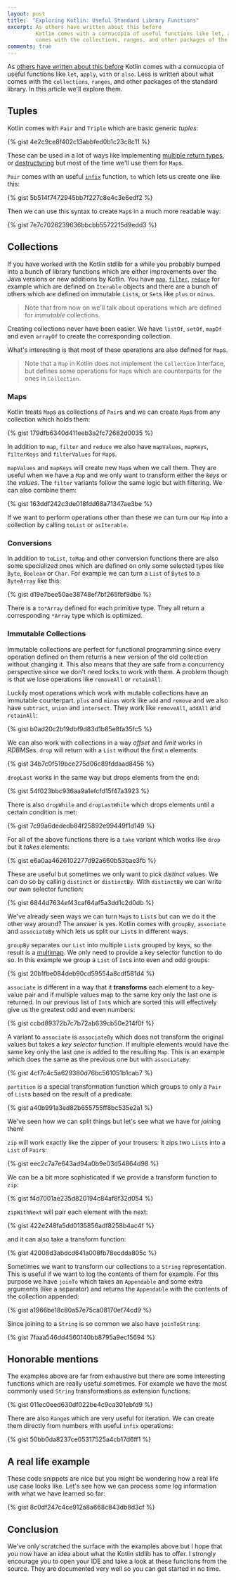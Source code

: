 ```yaml
---
layout: post
title:  "Exploring Kotlin: Useful Standard Library Functions"
excerpt: As others have written about this before
         Kotlin comes with a cornucopia of useful functions like let, apply, with or also. Less is written about what
         comes with the collections, ranges, and other packages of the standard library. In this article we'll explore them.
comments: true
---
```

<div id="tldr">
As <a href="http://beust.com/weblog/2015/10/30/exploring-the-kotlin-standard-library/">others have written about this before</a>
Kotlin comes with a cornucopia of useful functions like <code>let</code>, <code>apply</code>, <code>with</code>
 or <code>also</code>. Less is written about what comes with the <code>collections</code>, <code>ranges</code>,
 and other packages of the standard library. In this article we'll explore them.
</div>

## Tuples

Kotlin comes with `Pair` and `Triple` which are basic generic *tuples*:

{% gist 4e2c9ce8f402c13abbfed0b1c23c8c11 %}


These can be used in a lot of ways like implementing [multiple return types](https://discuss.kotlinlang.org/t/multiple-return-types-from-function/664),
or [destructuring](https://kotlinlang.org/docs/reference/multi-declarations.html) but most of the time we'll use them
for `Map`s.

`Pair` comes with an useful [`infix`](https://kotlinlang.org/docs/reference/functions.html#infix-notation) function, `to`
which lets us create one like this:

{% gist 5b514f7472945bb7f227c8e4c3e6edf2 %}

Then we can use this syntax to create `Map`s in a much more readable way:

{% gist 7e7c7026239636bbcbb5572215d9edd3 %}

## Collections

If you have worked with the Kotlin stdlib for a while you probably bumped into a bunch of library functions which
are either improvements over the Java versions or new additions by Kotlin.
You have [`map`](https://kotlinlang.org/api/latest/jvm/stdlib/kotlin.collections/-map/index.html),
[`filter`](https://kotlinlang.org/api/latest/jvm/stdlib/kotlin.collections/filter.html),
[`reduce`](https://kotlinlang.org/api/latest/jvm/stdlib/kotlin.collections/reduce.html) for example which are defined on
`Iterable` objects and there are a bunch of others which are defined on immutable `List`s, or `Set`s like `plus` or `minus`.

> Note that from now on we'll talk about operations which are defined for *immutable* collections.

Creating collections never have been easier. We have `listOf`, `setOf`, `mapOf` and even `arrayOf` to create the
corresponding collection.

What's interesting is that most of these operations are also defined for `Map`s.

> Note that a `Map` in Kotlin does not implement the `Collection` interface, but defines some operations for `Map`s
  which are counterparts for the ones in `Collection`.
 
### Maps
Kotlin treats `Map`s as collections of `Pair`s and we can create `Map`s from any collection which holds them:

{% gist 179dfb6340d411eeb3a2fc72682d0035 %}

In addition to `map`, `filter` and `reduce` we also have `mapValues`, `mapKeys`, `filterKeys` and `filterValues` for `Map`s.

`mapValues` and `mapKeys` will create new `Map`s when we call them. They are useful when we have a `Map` and we only
want to transform either the *keys* or the *values*. The `filter` variants follow the same logic but with filtering.
We can also combine them:

{% gist 163ddf242c3de018fdd68a71347ae3be %}

If we want to perform operations other than these we can turn our `Map` into a collection by calling `toList` or `asIterable`.

### Conversions

In addition to `toList`, `toMap` and other conversion functions there are also some specialized ones which are defined
on only some selected types like `Byte`, `Boolean` or `Char`. For example we can turn a `List` of `Byte`s to a `ByteArray`
like this:

{% gist d19e7bee50ae38748ef7bf265fbf9dbe %}

There is a `to*Array` defined for each primitive type. They all return a corresponding `*Array` type which is optimized.

### Immutable Collections

Immutable collections are perfect for functional programming since every operation defined on them returns a new version
of the old collection without changing it.
This also means that they are safe from a concurrency perspective since we don't need locks to work with them.
A problem though is that we lose operations like `removeAll` or `retainAll`.

Luckily most operations which work with mutable collections have an immutable counterpart.
`plus` and `minus` work like `add` and `remove` and we also have `subtract`, `union` and `intersect`. They work like
`removeAll`, `addAll` and `retainAll`:

{% gist b0ad20c2b19dbf9d83d1b85e8fa35fc5 %}

We can also work with collections in a way *offset* and *limit* works in *RDBMS*es. `drop` will return with a `List`
without the first `n` elements:

{% gist 34b7c0f519bce275d06c89fddaad8456 %}

`dropLast` works in the same way but drops elements from the end:

{% gist 54f023bbc936aa9a1efcfd15f47a3923 %}

There is also `dropWhile` and `dropLastWhile` which drops elements until a certain condition is met:

{% gist 7c99a6dededb84f25892e99449f1d149 %}

For all of the above functions there is a `take` variant which works like `drop` but it *takes* elements:

{% gist e6a0aa4626102277d92a660b53bae3fb %}

These are useful but sometimes we only want to pick *distinct* values. We can do so by calling `distinct` or
`distinctBy`. With `distinctBy` we can write our own selector function:

{% gist 6844d7634ef43caf64af5a3dd1c2d0db %}

We've already seen ways we can turn `Map`s to `List`s but can we do it the other way around? The answer is yes.
Kotlin comes with `groupBy`, `associate` and `associateBy` which lets us split our `List`s in different ways.

`groupBy` separates our `List` into multiple `List`s grouped by keys, so the result is a [multimap](https://en.wikipedia.org/wiki/Multimap).
We only need to provide a key selector function to do so. In this example we group a `List` of `Int`s into
even and odd groups:

{% gist 20b1fbe084deb90cd59554a8cdf581d4 %}

`associate` is different in a way that it **transforms** each element to a key-value pair and if multiple values map to the same key
only the last one is returned. In our previous list of `Int`s which are sorted this will effectively give us the greatest
odd and even numbers:

{% gist ccbd89372b7c7b72ab639cb50e214f0f %}

A variant to `associate` is `associateBy` which does not transform the original values but takes a *key selector*
function. If multiple elements would have the same key only the last one is added to the resulting `Map`. This is
an example which does the same as the previous one but with `associateBy`:

{% gist 4cf7c4c5a629380d76bc561051b1cab7 %}

`partition` is a special transformation function which groups to only a `Pair` of `List`s based on the result of
a predicate:

{% gist a40b991a3ed82b655755ff8bc535e2a1 %}

We've seen how we can split things but let's see what we have for *join*ing them!

`zip` will work exactly like the zipper of your trousers: it zips two `List`s into a `List` of `Pair`s:

{% gist eec2c7a7e643ad94a0b9e03d54864d98 %}

We can be a bit more sophisticated if we provide a transform function to `zip`: 

{% gist f4d7001ae235d820194c84af8f32d054 %}

`zipWithNext` will pair each element with the next:

{% gist 422e248fa5dd0135856adf8258b4ac4f %}

and it can also take a transform function:

{% gist 42008d3abdcd641a008fb78ecdda805c %}

Sometimes we want to transform our collections to a `String` representation. This is useful if we want to log
the contents of them for example. For this purpose we have `joinTo` which takes an `Appendable` and some extra
arguments (like a separator) and returns the `Appendable` with the contents of the collection appended:

{% gist a1966be18c80a57e75ca08170ef74cd9 %}

Since joining to a `String` is so common we also have `joinToString`:

{% gist 7faaa546dd4560140bb8795a9ec15694 %}

## Honorable mentions

The examples above are far from exhaustive but there are some interesting functions which are really useful sometimes.
For example we have the most commonly used `String` transformations as extension functions:

{% gist 011ec0eed630df022be4c9ca301ebfd9 %}

There are also `Range`s which are very useful for iteration. We can create them directly from numbers with
useful `infix` operations:

{% gist 50bb0da8237ce05317525a4cb17d6ff1 %}

## A real life example

These code snippets are nice but you might be wondering how a real life use case looks like. Let's see how we can
process some log information with what we have learned so far:

{% gist 8c0df247c4ce912a8a668c843db8d3cf %}

## Conclusion

We've only scratched the surface with the examples above but I hope that you now have an idea about what the Kotlin
stdlib has to offer. I strongly encourage you to open your IDE and take a look at these functions from the source.
They are documented very well so you can get started in no time.
